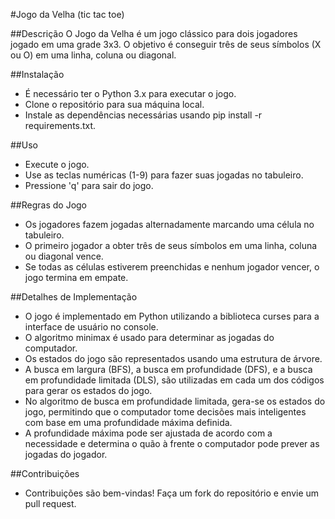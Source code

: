 #Jogo da Velha (tic tac toe)

##Descrição
O Jogo da Velha é um jogo clássico para dois jogadores jogado em uma grade 3x3. O objetivo é conseguir três de seus símbolos (X ou O) em uma linha, coluna ou diagonal.

##Instalação
- É necessário ter o Python 3.x para executar o jogo.
- Clone o repositório para sua máquina local.
- Instale as dependências necessárias usando pip install -r requirements.txt.

##Uso
- Execute o jogo.
- Use as teclas numéricas (1-9) para fazer suas jogadas no tabuleiro.
- Pressione 'q' para sair do jogo.

##Regras do Jogo
- Os jogadores fazem jogadas alternadamente marcando uma célula no tabuleiro.
- O primeiro jogador a obter três de seus símbolos em uma linha, coluna ou diagonal vence.
- Se todas as células estiverem preenchidas e nenhum jogador vencer, o jogo termina em empate.

##Detalhes de Implementação
- O jogo é implementado em Python utilizando a biblioteca curses para a interface de usuário no console.
- O algoritmo minimax é usado para determinar as jogadas do computador.
- Os estados do jogo são representados usando uma estrutura de árvore.
- A busca em largura (BFS), a busca em profundidade (DFS), e a busca em profundidade limitada (DLS), são utilizadas em cada um dos códigos para gerar os estados do jogo.
- No algoritmo de busca em profundidade limitada, gera-se os estados do jogo, permitindo que o computador tome decisões mais inteligentes com base em uma profundidade máxima definida.
- A profundidade máxima pode ser ajustada de acordo com a necessidade e determina o quão à frente o computador pode prever as jogadas do jogador.

##Contribuições
- Contribuições são bem-vindas! Faça um fork do repositório e envie um pull request.
